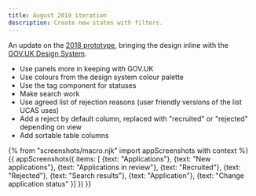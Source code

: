 ```yaml
---
title: August 2019 iteration
description: Create new states with filters.
---
```

An update on the [2018 prototype](/manage-teacher-training-applications/fewer-statuses), bringing the design inline with the [GOV.UK Design System](https://design-system.service.gov.uk/).

* Use panels more in keeping with GOV.UK
* Use colours from the design system colour palette
* Use the tag component for statuses
* Make search work
* Use agreed list of rejection reasons (user friendly versions of the list UCAS uses)
* Add a reject by default column, replaced with "recruited" or "rejected" depending on view
* Add sortable table columns

{% from "screenshots/macro.njk" import appScreenshots with context %}
{{ appScreenshots({
  items: [
    {text: "Applications"},
    {text: "New applications"},
    {text: "Applications in review"},
    {text: "Recruited"},
    {text: "Rejected"},
    {text: "Search results"},
    {text: "Application"},
    {text: "Change application status"
  }]
}) }}
